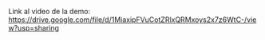 Link al video de la demo: https://drive.google.com/file/d/1MiaxipFVuCotZRlxQRMxoys2x7z6WtC-/view?usp=sharing